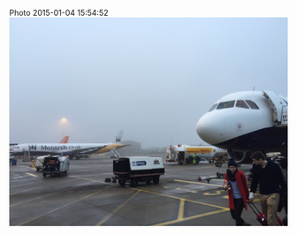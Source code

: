 <!--
title: Photo 2015-01-04 15:54:52
date: Sun Jan 04 2015 15:54:52 GMT+0000 (Greenwich Mean Time)
tags: fog,youll,feel,welcome
-->
Photo 2015-01-04 15:54:52
![](107115998382-0.jpg)
